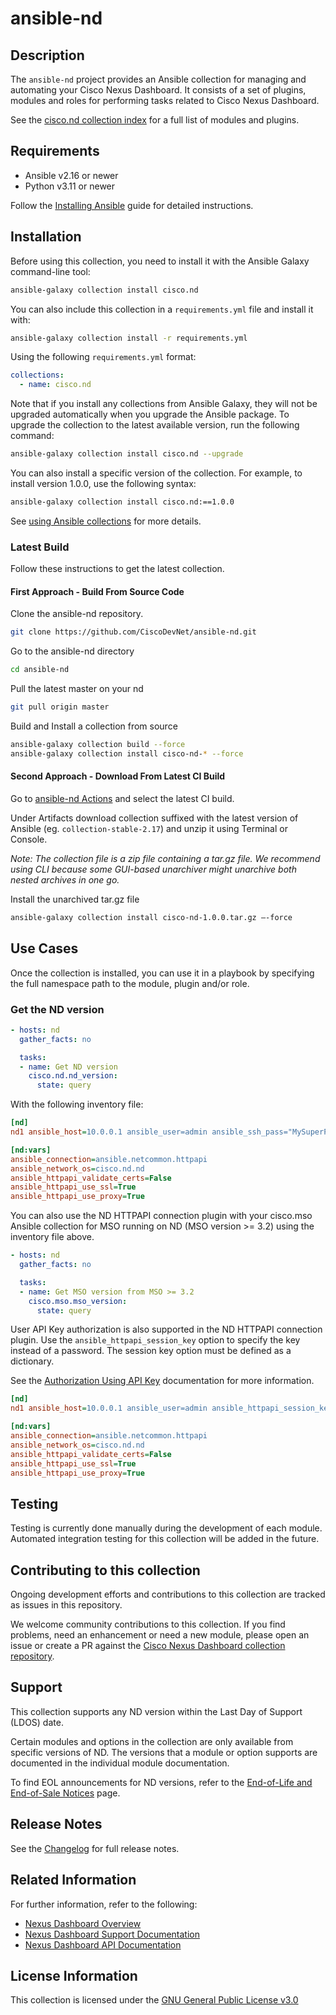 # ansible-nd

## Description

The `ansible-nd` project provides an Ansible collection for managing and automating your Cisco Nexus Dashboard.
It consists of a set of plugins, modules and roles for performing tasks related to Cisco Nexus Dashboard.

See the [cisco.nd collection index](https://galaxy.ansible.com/ui/repo/published/cisco/nd/content/) for a full list of modules and plugins.

## Requirements

- Ansible v2.16 or newer
- Python v3.11 or newer

Follow the [Installing Ansible](https://docs.ansible.com/ansible/latest/installation_guide/intro_installation.html) guide for detailed instructions.

## Installation

Before using this collection, you need to install it with the Ansible Galaxy command-line tool:

```sh
ansible-galaxy collection install cisco.nd
```

You can also include this collection in a `requirements.yml` file and install it with:

```sh
ansible-galaxy collection install -r requirements.yml
```

Using the following `requirements.yml` format:

```yaml
collections:
  - name: cisco.nd
```

Note that if you install any collections from Ansible Galaxy, they will not be upgraded automatically when you upgrade the Ansible package.
To upgrade the collection to the latest available version, run the following command:

```sh
ansible-galaxy collection install cisco.nd --upgrade
```

You can also install a specific version of the collection. For example, to install version 1.0.0, use the following syntax:

```sh
ansible-galaxy collection install cisco.nd:==1.0.0
```

See [using Ansible collections](https://docs.ansible.com/ansible/devel/user_guide/collections_using.html) for more details.

### Latest Build

Follow these instructions to get the latest collection.

#### First Approach - Build From Source Code

Clone the ansible-nd repository.

```sh
git clone https://github.com/CiscoDevNet/ansible-nd.git
```

Go to the ansible-nd directory

```sh
cd ansible-nd
```

Pull the latest master on your nd

```sh
git pull origin master
```

Build and Install a collection from source

```sh
ansible-galaxy collection build --force
ansible-galaxy collection install cisco-nd-* --force
```

#### Second Approach - Download From Latest CI Build

Go to [ansible-nd Actions](https://github.com/CiscoDevNet/ansible-nd/actions/workflows/ansible-test.yml?query=branch%3Amaster) and select the latest CI build.

Under Artifacts download collection suffixed with the latest version of Ansible (eg. `collection-stable-2.17`) and unzip it using Terminal or Console.

*Note: The collection file is a zip file containing a tar.gz file. We recommend using CLI because some GUI-based unarchiver might unarchive both nested archives in one go.*

Install the unarchived tar.gz file

```sh
ansible-galaxy collection install cisco-nd-1.0.0.tar.gz —-force
```

## Use Cases

Once the collection is installed, you can use it in a playbook by specifying the full namespace path to the module, plugin and/or role.

### Get the ND version

```yaml
- hosts: nd
  gather_facts: no

  tasks:
  - name: Get ND version
    cisco.nd.nd_version:
      state: query
```

With the following inventory file:

```ini
[nd]
nd1 ansible_host=10.0.0.1 ansible_user=admin ansible_ssh_pass="MySuperPassword"

[nd:vars]
ansible_connection=ansible.netcommon.httpapi
ansible_network_os=cisco.nd.nd
ansible_httpapi_validate_certs=False
ansible_httpapi_use_ssl=True
ansible_httpapi_use_proxy=True
```

You can also use the ND HTTPAPI connection plugin with your cisco.mso Ansible collection for MSO running on ND (MSO version >= 3.2) using the inventory file above.

```yaml
- hosts: nd
  gather_facts: no

  tasks:
  - name: Get MSO version from MSO >= 3.2
    cisco.mso.mso_version:
      state: query
```

User API Key authorization is also supported in the ND HTTPAPI connection plugin. Use the `ansible_httpapi_session_key` option to specify the key instead of a password. The session key option must be defined as a dictionary.

See the [Authorization Using API Key](https://developer.cisco.com/docs/nexus-dashboard/latest/getting-started/#authorization-using-api-key) documentation for more information.

```ini
[nd]
nd1 ansible_host=10.0.0.1 ansible_user=admin ansible_httpapi_session_key='{"key": "MySuperSecretUserApiKey"}'

[nd:vars]
ansible_connection=ansible.netcommon.httpapi
ansible_network_os=cisco.nd.nd
ansible_httpapi_validate_certs=False
ansible_httpapi_use_ssl=True
ansible_httpapi_use_proxy=True
```

## Testing

Testing is currently done manually during the development of each module.
Automated integration testing for this collection will be added in the future.

## Contributing to this collection

Ongoing development efforts and contributions to this collection are tracked as issues in this repository.

We welcome community contributions to this collection. If you find problems, need an enhancement or need a new module, please open an issue or create a PR against the [Cisco Nexus Dashboard collection repository](https://github.com/CiscoDevNet/ansible-nd/issues).

## Support

This collection supports any ND version within the Last Day of Support (LDOS) date.

Certain modules and options in the collection are only available from specific versions of ND. The versions that a module or option supports are documented in the individual module documentation.

To find EOL announcements for ND versions, refer to the [End-of-Life and End-of-Sale Notices](https://www.cisco.com/c/en/us/products/data-center-analytics/nexus-dashboard/eos-eol-notice-listing.html) page.

## Release Notes

See the [Changelog](CHANGELOG.rst) for full release notes.

## Related Information

For further information, refer to the following:

- [Nexus Dashboard Overview](https://www.cisco.com/site/us/en/products/networking/cloud-networking/nexus-platform/index.html)
- [Nexus Dashboard Support Documentation](https://www.cisco.com/c/en/us/support/data-center-analytics/nexus-dashboard/series.html)
- [Nexus Dashboard API Documentation](https://developer.cisco.com/docs/nexus-dashboard/latest/introduction/#introduction)

## License Information

This collection is licensed under the [GNU General Public License v3.0](LICENSE)
